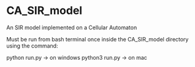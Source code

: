 # CA_SIR_model
An SIR model implemented on a Cellular Automaton

Must be run from bash terminal once inside the CA_SIR_model directory using the command:

python run.py  -> on windows
python3 run.py  -> on mac
